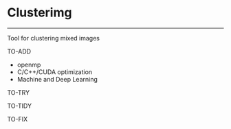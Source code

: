 # Clusterimg
---
Tool for clustering mixed images

TO-ADD
- openmp
- C/C++/CUDA optimization
- Machine and Deep Learning

TO-TRY

TO-TIDY

TO-FIX